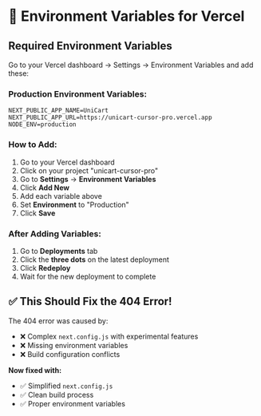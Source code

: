 # 🔧 Environment Variables for Vercel

## Required Environment Variables

Go to your Vercel dashboard → Settings → Environment Variables and add these:

### **Production Environment Variables:**

```
NEXT_PUBLIC_APP_NAME=UniCart
NEXT_PUBLIC_APP_URL=https://unicart-cursor-pro.vercel.app
NODE_ENV=production
```

### **How to Add:**

1. Go to your Vercel dashboard
2. Click on your project "unicart-cursor-pro"
3. Go to **Settings** → **Environment Variables**
4. Click **Add New**
5. Add each variable above
6. Set **Environment** to "Production"
7. Click **Save**

### **After Adding Variables:**

1. Go to **Deployments** tab
2. Click the **three dots** on the latest deployment
3. Click **Redeploy**
4. Wait for the new deployment to complete

## ✅ This Should Fix the 404 Error!

The 404 error was caused by:
- ❌ Complex `next.config.js` with experimental features
- ❌ Missing environment variables
- ❌ Build configuration conflicts

**Now fixed with:**
- ✅ Simplified `next.config.js` 
- ✅ Clean build process
- ✅ Proper environment variables

